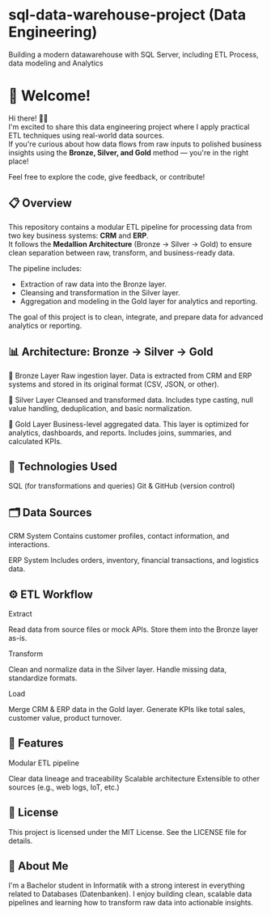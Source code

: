# sql-data-warehouse-project (Data Engineering) 
Building a modern datawarehouse with SQL Server, including ETL Process, data modeling and Analytics

# 👋 Welcome!

Hi there! 👨‍💻  
I'm excited to share this data engineering project where I apply practical ETL techniques using real-world data sources.  
If you're curious about how data flows from raw inputs to polished business insights using the **Bronze, Silver, and Gold** method — you're in the right place!

Feel free to explore the code, give feedback, or contribute!

## 📋 Overview

This repository contains a modular ETL pipeline for processing data from two key business systems: **CRM** and **ERP**.  
It follows the **Medallion Architecture** (Bronze → Silver → Gold) to ensure clean separation between raw, transform, and business-ready data.

The pipeline includes:
- Extraction of raw data into the Bronze layer.
- Cleansing and transformation in the Silver layer.
- Aggregation and modeling in the Gold layer for analytics and reporting.

The goal of this project is to clean, integrate, and prepare data for advanced analytics or reporting.

## 📊 Architecture: Bronze → Silver → Gold
🔸 Bronze Layer
Raw ingestion layer. Data is extracted from CRM and ERP systems and stored in its original format (CSV, JSON, or other).

🔹 Silver Layer
Cleansed and transformed data. Includes type casting, null value handling, deduplication, and basic normalization.

🏅 Gold Layer
Business-level aggregated data. This layer is optimized for analytics, dashboards, and reports. Includes joins, summaries, and calculated KPIs.

## 🧱 Technologies Used

SQL (for transformations and queries)
Git & GitHub (version control)

## 🗂️ Data Sources
CRM System
Contains customer profiles, contact information, and interactions.

ERP System
Includes orders, inventory, financial transactions, and logistics data.

## ⚙️ ETL Workflow
Extract

Read data from source files or mock APIs.
Store them into the Bronze layer as-is.

Transform

Clean and normalize data in the Silver layer.
Handle missing data, standardize formats.

Load

Merge CRM & ERP data in the Gold layer.
Generate KPIs like total sales, customer value, product turnover.

## 📌 Features

Modular ETL pipeline

Clear data lineage and traceability
Scalable architecture
Extensible to other sources (e.g., web logs, IoT, etc.)

## 🧾 License
This project is licensed under the MIT License.
See the LICENSE file for details.

## 🙋 About Me
I'm a Bachelor student in Informatik with a strong interest in everything related to Databases (Datenbanken). I enjoy building clean, scalable data pipelines and learning how to transform raw data into actionable insights.
